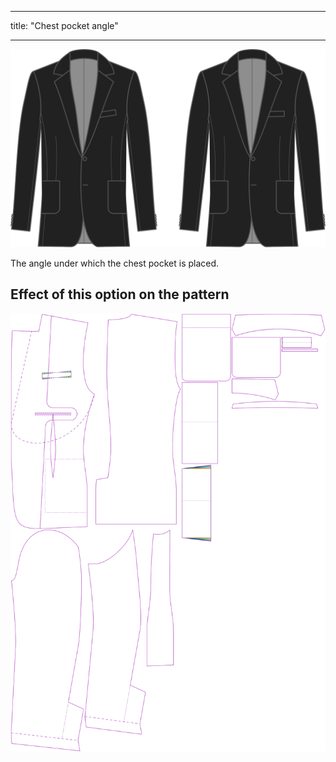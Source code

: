 - - -
title: "Chest pocket angle"
- - -

![Chest pocket angle](chestpocketangle.svg)

The angle under which the chest pocket is placed.

## Effect of this option on the pattern

![This image shows the effect of this option by superimposing several variants that have a different value for this option](jaeger_chestpocketangle_sample.svg "Effect of this option on the pattern")
